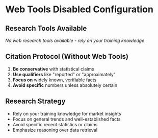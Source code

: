 # Web Tools Disabled Configuration

## Research Tools Available

*No web research tools available - rely on your training knowledge*

## Citation Protocol (Without Web Tools)

1. **Be conservative** with statistical claims
2. **Use qualifiers** like "reported" or "approximately"
3. **Focus on** widely known, verifiable facts
4. **Avoid specific** numbers unless absolutely certain

## Research Strategy

- Rely on your training knowledge for market insights
- Focus on general trends and well-established facts
- Avoid specific recent statistics or claims
- Emphasize reasoning over data retrieval
